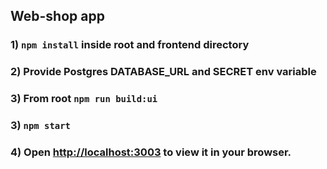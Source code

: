 ## Web-shop app

### 1) `npm install` inside root and frontend directory

### 2) Provide Postgres DATABASE_URL and SECRET env variable

### 3) From root `npm run build:ui`

### 3) `npm start`

### 4) Open [http://localhost:3003](http://localhost:3003) to view it in your browser.
